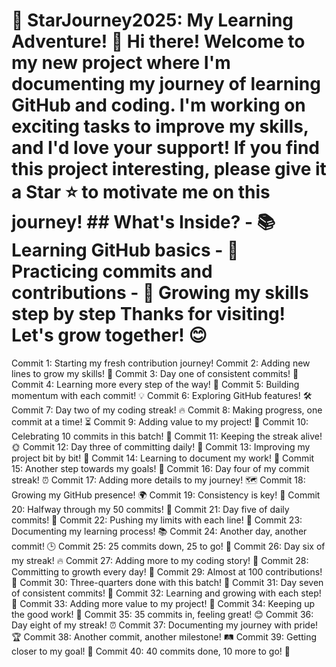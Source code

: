 # 🌟 StarJourney2025: My Learning Adventure! 🌟 Hi there! Welcome to my new project where I'm documenting my journey of learning GitHub and coding. I'm working on exciting tasks to improve my skills, and I'd love your support! If you find this project interesting, please give it a **Star** ⭐ to motivate me on this journey! ## What's Inside? - 📚 Learning GitHub basics - 🚀 Practicing commits and contributions - 🌱 Growing my skills step by step Thanks for visiting! Let's grow together! 😊
Commit 1: Starting my fresh contribution journey! 
Commit 2: Adding new lines to grow my skills! 🌟
Commit 3: Day one of consistent commits! 🚀
Commit 4: Learning more every step of the way! 📖
Commit 5: Building momentum with each commit! 💡
Commit 6: Exploring GitHub features! 🛠️
Commit 7: Day two of my coding streak! 🔥
Commit 8: Making progress, one commit at a time! ⏳
Commit 9: Adding value to my project! 💎
Commit 10: Celebrating 10 commits in this batch! 🎉
Commit 11: Keeping the streak alive! 🌞
Commit 12: Day three of committing daily! 📅
Commit 13: Improving my project bit by bit! 🧩
Commit 14: Learning to document my work! 📝
Commit 15: Another step towards my goals! 🏁
Commit 16: Day four of my commit streak! ⏰
Commit 17: Adding more details to my journey! 🗺️
Commit 18: Growing my GitHub presence! 🌍
Commit 19: Consistency is key! 🔑
Commit 20: Halfway through my 50 commits! 🥳
Commit 21: Day five of daily commits! 🌟
Commit 22: Pushing my limits with each line! 💪
Commit 23: Documenting my learning process! 📚
Commit 24: Another day, another commit! 🕒
Commit 25: 25 commits down, 25 to go! 🚀
Commit 26: Day six of my streak! 🔥
Commit 27: Adding more to my coding story! 📖 
Commit 28: Committing to growth every day! 🌱
Commit 29: Almost at 100 contributions! 🎯 
Commit 30: Three-quarters done with this batch! 🎈
Commit 31: Day seven of consistent commits! 📅
Commit 32: Learning and growing with each step! 🌟
Commit 33: Adding more value to my project! 💎
Commit 34: Keeping up the good work! 💼
Commit 35: 35 commits in, feeling great! 😊
Commit 36: Day eight of my streak! ⏰
Commit 37: Documenting my journey with pride! 🏆
Commit 38: Another commit, another milestone! 🛤️
Commit 39: Getting closer to my goal! 🎯 
Commit 40: 40 commits done, 10 more to go! 🚀
